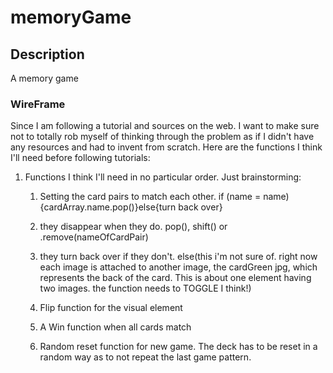 # memoryGame

## Description

A memory game

### WireFrame

Since I am following a tutorial and sources on the web. I want to make sure not to totally rob myself of thinking through the problem as if I didn't have any resources and had to invent from scratch. Here are the functions I think I'll need before following tutorials:

1. Functions I think I'll need in no particular order. Just brainstorming:
   1. Setting the card pairs to match each other. 
   if (name = name){cardArray.name.pop()}else{turn back over}
   
   2. they disappear when they do. 
   pop(), shift() or .remove(nameOfCardPair)
   
   3. they turn back over if they don't.
   else(this i'm not sure of. right now each image is attached to another image, the cardGreen jpg, which represents the back of the card. This is about one element having two images. the function
   needs to TOGGLE I think!) 
   
   4. Flip function for the visual element
   
   5. A Win function when all cards match
   
   6. Random reset function for new game. The deck has to be reset in a random way as to not repeat the last game pattern.
